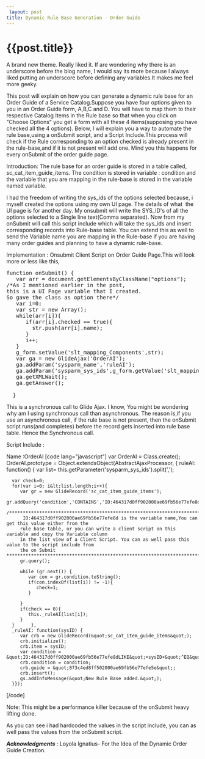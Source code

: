 ```yaml
---
 layout: post
title: Dynamic Rule Base Generation - Order Guide
--- 
```

 {{post.title}}
======================================================
A brand new theme. Really liked it. If are wondering why there is an underscore before the blog name, I would say its more because I always liked putting an underscore before defining any variables.It makes me feel more geeky.

This post will explain on how you can generate a dynamic rule base for an Order Guide of a Service Catalog.Suppose you have four options given to you in an Order Guide form, A,B,C and D. You will have to map them to their respective Catalog Items in the Rule base so that when you click on "Choose Options" you get a form with all these 4 items(supposing you have checked all the 4 options). Below, I will explain you a way to automate the rule base,using a onSubmit script, and a Script Include.This process will check if the Rule corresponding to an option checked is already present in the rule-base,and if it is not present will add one. Mind you this happens for every onSubmit of the order guide page.

Introduction: The rule base for an order guide is stored in a table called, sc_cat_item_guide_items. The condition is stored in variable : condition and the variable that you are mapping in the rule-base is stored in the variable named variable.

I had the freedom of writing the sys_ids of the options selected because, i myself created the options using my own UI page. The details of what  the UI page is for another day. My onsubmit will write the SYS_ID's of all the options selected to a Single line text(Comma separated). Now from my onSubmit will call this script include which will take the sys_ids and insert corresponding records into Rule-base table.
You can extend this as well to send the Variable name you are mapping in the Rule-base if you are having many order guides and planning to have a dynamic rule-base.

Implementation :
Onsubmit Client Script on Order Guide Page.This will look more or less like this,
<pre lang="javascript">
function onSubmit() {
   var arr = document.getElementsByClassName("options");
/*As I mentioned earlier in the post, 
this is a UI Page variable that I created.
So gave the class as option there*/
   var i=0;
   var str = new Array();
   while(arr[i]){
      if(arr[i].checked == true){
        str.push(arr[i].name);
      }
      i++;
   }
   g_form.setValue('slt_mapping_Components',str);
   var ga = new GlideAjax('OrderAI');
   ga.addParam('sysparm_name','ruleAI');
   ga.addParam('sysparm_sys_ids',g_form.getValue('slt_mapping_Components'));
   ga.getXMLWait();
   ga.getAnswer();

  }</pre>
This is a synchronous call to Glide Ajax. I know, You might be wondering why am I using synchronous call than asynchronous. The reason is,if you use an asynchronous call, if the rule base is not present, then the onSubmit script runs(and completes) before the record gets inserted into rule base table. Hence the Synchronous call.

Script Include :

Name :OrderAI
[code lang="javascript"]
var OrderAI = Class.create();
OrderAI.prototype = Object.extendsObject(AbstractAjaxProcessor,
{
   ruleAI: function()
   {
      var list=  this.getParameter('sysparm_sys_ids').split(',');
      
      var check=0;
      for(var i=0; i&lt;list.length;i++){
         var gr = new GlideRecord('sc_cat_item_guide_items');
         gr.addQuery('condition','CONTAINS','IO:464317d0ff902000ae69fb56e77efe8d');
         /**********************************************************************************************
          IO:464317d0ff902000ae69fb56e77efe8d is the variable name,You can get this value either from the
         rule base table, or you can write a client script on this variable and copy the Variable column 
         in the list view of a Client Script. You can as well pass this value to the script include from 
         the on Submit *********************************************************************************/
         gr.query();
         
         while (gr.next()) {
            var con = gr.condition.toString();
            if(con.indexOf(list[i]) != -1){
               check=1;
            }
            
         }
         if(check == 0){
            this._ruleAI(list[i]);
         }
      }      },
      _ruleAI: function(sysID) {
         var crb = new GlideRecord(&quot;sc_cat_item_guide_items&quot;);
         crb.initialize();
         crb.item = sysID;
         var condition = &quot;IO:464317d0ff902000ae69fb56e77efe8dLIKE&quot;+sysID+&quot;^EQ&quot;;
         crb.condition = condition;
         crb.guide = &quot;873c4ed8ff502000ae69fb56e77efe5e&quot;;
         crb.insert();
         gs.addInfoMessage(&quot;New Rule Base added.&quot;);
      }});


[/code]


Note: This might be a performance killer because of the onSubmit heavy lifting done.

As you can see i had hardcoded the values in the script include, you can as well pass the values from the onSubmit script.

<strong><em>Acknowledgments</em></strong></a> :
Loyola Ignatius- For the Idea of the Dynamic Order Guide Creation.

